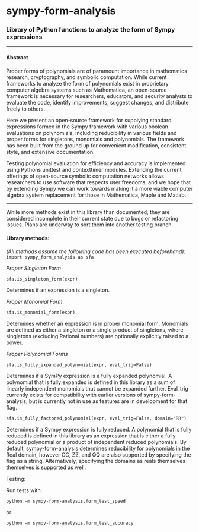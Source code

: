 # sympy-form-analysis
### Library of Python functions to analyze the form of Sympy expressions

-----

#### Abstract

Proper forms of polynomials are of paramount importance in mathematics research, cryptography, and symbolic computation. While current frameworks to analyze the form of polynomials exist in proprietary computer algebra systems such as Mathematica, an open-source framework is necessary for researchers, educators, and security analysts to evaluate
the code, identify improvements, suggest changes, and distribute freely to
others.

Here we present an open-source framework for supplying standard expressions formed in the Sympy framework with various boolean evaluations on polynomials, including reducibility in various fields and proper forms for singletons, monomials and polynomials. The framework has been built from the ground up for convenient modification, consistent style, and extensive documentation. 

Testing polynomial evaluation for efficiency and accuracy is implemented using Pythons unittest and contexttimer modules. Extending the current offerings of open-source symbolic computation networks allows researchers to use software that respects user freedoms, and we hope that by extending Sympy we can work towards making it a more viable computer algebra system replacement for those in Mathematica, Maple and Matlab.

------
While more methods exist in this library than documented, they are considered incomplete in their current state due to bugs or refactoring issues. Plans are underway to sort them into another testing branch.


#### Library methods:
_(All methods assume the following code has been executed beforehand):_
`import sympy_form_analysis as sfa`

_Proper Singleton Form_

`sfa.is_singleton_form(expr)`

Determines if an expression is a singleton.


_Proper Monomial Form_

`sfa.is_monomial_form(expr)`

Determines whether an expression is in proper monomial form. Monomials are defined as either a singleton or a single product of singletons, where singletons (excluding Rational numbers) are optionally explicitly raised to a power.

_Proper Polynomial Forms_

`sfa.is_fully_expanded_polynomial(expr, eval_trig=False)`

Determines if a SymPy expression is a fully expanded polynomial. A polynomial that is fully expanded is defined in this library as a sum of linearly independent monomials that cannot be expanded further. Eval_trig currently exists for compatibility with earlier versions of sympy-form-analysis, but is currently not in use as features are in development for that flag.

`sfa.is_fully_factored_polynomial(expr, eval_trig=False, domain="RR")`

Determines if a Sympy expression is fully reduced. A polynomial that is fully reduced is defined in this library as an expression that is either a fully reduced polynomial or a product of independent reduced polynomials. By default, sympy-form-analysis determines reducibility for polynomials in the Real domain, however CC, ZZ, and QQ are also supported by specifying the flag as a string. Alternatively, specifying the domains as reals themselves themselves is supported as well.

Testing:

Run tests with:

`python -m sympy-form-analysis.form_test_speed`

or

`python -m sympy-form-analysis.form_test_accuracy`
